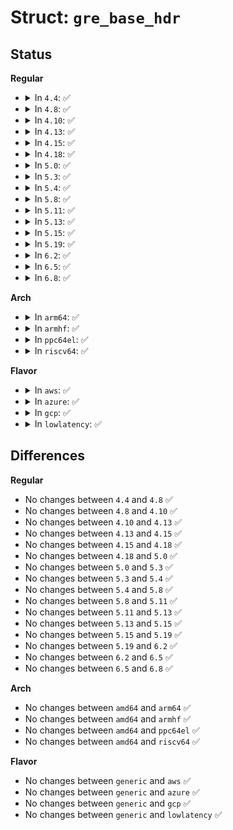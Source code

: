# Struct: <code>gre_base_hdr</code>

## Status
<b>Regular</b>
<ul>
<li>
<details>
<summary>In <code>4.4</code>: ✅</summary>

```c
struct gre_base_hdr {
    __be16 flags;
    __be16 protocol;
};
```
</details>
</li>
<li>
<details>
<summary>In <code>4.8</code>: ✅</summary>

```c
struct gre_base_hdr {
    __be16 flags;
    __be16 protocol;
};
```
</details>
</li>
<li>
<details>
<summary>In <code>4.10</code>: ✅</summary>

```c
struct gre_base_hdr {
    __be16 flags;
    __be16 protocol;
};
```
</details>
</li>
<li>
<details>
<summary>In <code>4.13</code>: ✅</summary>

```c
struct gre_base_hdr {
    __be16 flags;
    __be16 protocol;
};
```
</details>
</li>
<li>
<details>
<summary>In <code>4.15</code>: ✅</summary>

```c
struct gre_base_hdr {
    __be16 flags;
    __be16 protocol;
};
```
</details>
</li>
<li>
<details>
<summary>In <code>4.18</code>: ✅</summary>

```c
struct gre_base_hdr {
    __be16 flags;
    __be16 protocol;
};
```
</details>
</li>
<li>
<details>
<summary>In <code>5.0</code>: ✅</summary>

```c
struct gre_base_hdr {
    __be16 flags;
    __be16 protocol;
};
```
</details>
</li>
<li>
<details>
<summary>In <code>5.3</code>: ✅</summary>

```c
struct gre_base_hdr {
    __be16 flags;
    __be16 protocol;
};
```
</details>
</li>
<li>
<details>
<summary>In <code>5.4</code>: ✅</summary>

```c
struct gre_base_hdr {
    __be16 flags;
    __be16 protocol;
};
```
</details>
</li>
<li>
<details>
<summary>In <code>5.8</code>: ✅</summary>

```c
struct gre_base_hdr {
    __be16 flags;
    __be16 protocol;
};
```
</details>
</li>
<li>
<details>
<summary>In <code>5.11</code>: ✅</summary>

```c
struct gre_base_hdr {
    __be16 flags;
    __be16 protocol;
};
```
</details>
</li>
<li>
<details>
<summary>In <code>5.13</code>: ✅</summary>

```c
struct gre_base_hdr {
    __be16 flags;
    __be16 protocol;
};
```
</details>
</li>
<li>
<details>
<summary>In <code>5.15</code>: ✅</summary>

```c
struct gre_base_hdr {
    __be16 flags;
    __be16 protocol;
};
```
</details>
</li>
<li>
<details>
<summary>In <code>5.19</code>: ✅</summary>

```c
struct gre_base_hdr {
    __be16 flags;
    __be16 protocol;
};
```
</details>
</li>
<li>
<details>
<summary>In <code>6.2</code>: ✅</summary>

```c
struct gre_base_hdr {
    __be16 flags;
    __be16 protocol;
};
```
</details>
</li>
<li>
<details>
<summary>In <code>6.5</code>: ✅</summary>

```c
struct gre_base_hdr {
    __be16 flags;
    __be16 protocol;
};
```
</details>
</li>
<li>
<details>
<summary>In <code>6.8</code>: ✅</summary>

```c
struct gre_base_hdr {
    __be16 flags;
    __be16 protocol;
};
```
</details>
</li>
</ul>
<b>Arch</b>
<ul>
<li>
<details>
<summary>In <code>arm64</code>: ✅</summary>

```c
struct gre_base_hdr {
    __be16 flags;
    __be16 protocol;
};
```
</details>
</li>
<li>
<details>
<summary>In <code>armhf</code>: ✅</summary>

```c
struct gre_base_hdr {
    __be16 flags;
    __be16 protocol;
};
```
</details>
</li>
<li>
<details>
<summary>In <code>ppc64el</code>: ✅</summary>

```c
struct gre_base_hdr {
    __be16 flags;
    __be16 protocol;
};
```
</details>
</li>
<li>
<details>
<summary>In <code>riscv64</code>: ✅</summary>

```c
struct gre_base_hdr {
    __be16 flags;
    __be16 protocol;
};
```
</details>
</li>
</ul>
<b>Flavor</b>
<ul>
<li>
<details>
<summary>In <code>aws</code>: ✅</summary>

```c
struct gre_base_hdr {
    __be16 flags;
    __be16 protocol;
};
```
</details>
</li>
<li>
<details>
<summary>In <code>azure</code>: ✅</summary>

```c
struct gre_base_hdr {
    __be16 flags;
    __be16 protocol;
};
```
</details>
</li>
<li>
<details>
<summary>In <code>gcp</code>: ✅</summary>

```c
struct gre_base_hdr {
    __be16 flags;
    __be16 protocol;
};
```
</details>
</li>
<li>
<details>
<summary>In <code>lowlatency</code>: ✅</summary>

```c
struct gre_base_hdr {
    __be16 flags;
    __be16 protocol;
};
```
</details>
</li>
</ul>

## Differences
<b>Regular</b>
<ul>
<li>
No changes between <code>4.4</code> and <code>4.8</code> ✅
</li>
<li>
No changes between <code>4.8</code> and <code>4.10</code> ✅
</li>
<li>
No changes between <code>4.10</code> and <code>4.13</code> ✅
</li>
<li>
No changes between <code>4.13</code> and <code>4.15</code> ✅
</li>
<li>
No changes between <code>4.15</code> and <code>4.18</code> ✅
</li>
<li>
No changes between <code>4.18</code> and <code>5.0</code> ✅
</li>
<li>
No changes between <code>5.0</code> and <code>5.3</code> ✅
</li>
<li>
No changes between <code>5.3</code> and <code>5.4</code> ✅
</li>
<li>
No changes between <code>5.4</code> and <code>5.8</code> ✅
</li>
<li>
No changes between <code>5.8</code> and <code>5.11</code> ✅
</li>
<li>
No changes between <code>5.11</code> and <code>5.13</code> ✅
</li>
<li>
No changes between <code>5.13</code> and <code>5.15</code> ✅
</li>
<li>
No changes between <code>5.15</code> and <code>5.19</code> ✅
</li>
<li>
No changes between <code>5.19</code> and <code>6.2</code> ✅
</li>
<li>
No changes between <code>6.2</code> and <code>6.5</code> ✅
</li>
<li>
No changes between <code>6.5</code> and <code>6.8</code> ✅
</li>
</ul>
<b>Arch</b>
<ul>
<li>
No changes between <code>amd64</code> and <code>arm64</code> ✅
</li>
<li>
No changes between <code>amd64</code> and <code>armhf</code> ✅
</li>
<li>
No changes between <code>amd64</code> and <code>ppc64el</code> ✅
</li>
<li>
No changes between <code>amd64</code> and <code>riscv64</code> ✅
</li>
</ul>
<b>Flavor</b>
<ul>
<li>
No changes between <code>generic</code> and <code>aws</code> ✅
</li>
<li>
No changes between <code>generic</code> and <code>azure</code> ✅
</li>
<li>
No changes between <code>generic</code> and <code>gcp</code> ✅
</li>
<li>
No changes between <code>generic</code> and <code>lowlatency</code> ✅
</li>
</ul>
